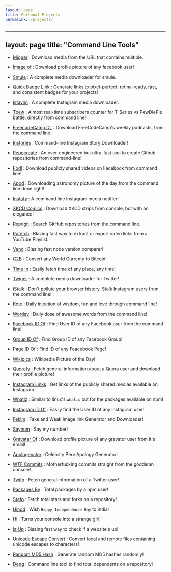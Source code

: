 ```yaml
---
layout: page
title: Personal Projects
permalink: /projects/
---
```

---
layout: page
title: "Command Line Tools"
---

- [Migger](https://github.com/CodeDotJS/migger)  : Download media from the URL that contains multiple.

- [Image of](https://github.com/CodeDotJS/image-of) : Download profile picture of any facebook user!

- [Smule](https://github.com/CodeDotJS/smule) : A complete media downloader for smule.

- [Quick Badge Link](https://github.com/CodeDotJS/quick-badge-link) : Generate links to pixel-perfect, retina-ready, fast, and consistent badges for your projects!

- [Istavim](https://github.com/CodeDotJS/instavim) :  A complete Instagram media downloader.

- [Tpew](https://github.com/CodeDotJS/tpew) : Almost real-time subscribers counter for T-Series vs PewDiePie battle, directly from command line!

- [FreecodeCamp DL](https://github.com/CodeDotJS/freecodecamp-podcast-dl) : Download FreeCodeCamp's weekly podcasts, from the command line.

- [Instories](https://github.com/CodeDotJS/instories) : Command-line Instagram Story Downloader!

- [Repocreate](https://github.com/CodeDotJS/repocreate) : An over-engineered but ultra-fast tool to create Github repositories from command-line!

- [Fbdl](https://github.com/CodeDotJS/fbdl) :  Download publicly shared videos on Facebook from command line!

- [Apod](https://github.com/CodeDotJS/apod-cli) : Downloading astronomy picture of the day from the command line done right!

- [Instafy](https://github.com/CodeDotJS/instafy) : A command line Instagram media notifier!

- [XKCD Comics](https://github.com/CodeDotJS/xkcd-comics) : Download XKCD strips from console, but with an elegance!

- [Repogit](https://github.com/CodeDotJS/repogit) : Search GitHub repositories from the command line.

- [Pufetch](https://github.com/CodeDotJS/pufetch) : Blazing fast way to extract or export video links from a YouTube Playlist.

- [Veno](https://github.com/CodeDotJS/veno) :  Blazing fast node version comparer!

- [C2B](https://github.com/CodeDotJS/c2b) : Convert any World Currenty to Bitcoin!

- [Time In](https://github.com/CodeDotJS/time-in) : Easily fetch time of any place, any time!

- [Twiger](https://github.com/CodeDotJS/twiger) : A complete media downloader for Twitter!

- [iStalk](https://github.com/CodeDotJS/istalk) : Don't pollute your browser history. Stalk Instagram users from the command line!

- [Kote](https://github.com/CodeDotJS/kote) : Daily injection of wisdom, fun and love through command line!

- [Worday](https://github.com/CodeDotJS/worday) : Daily dose of awesome words from the command line!

- [Facebook ID Of](https://github.com/CodeDotJS/facebook-id-of) : Find User ID of any Facebook user from the command line!

- [Group ID Of](https://github.com/CodeDotJS/group-id-of) : Find Group ID of any Facebook Group!

- [Page ID Of](https://github.com/CodeDotJS/page-id-of) : Find ID of any Feacebook Page!

- [Wikipics](https://github.com/CodeDotJS/wikipics) :  Wikipedia Picture of the Day!

- [Quorafy](https://github.com/CodeDotJS/quorafy) : Fetch general information about a Quora user and download their profile picture!

- [Instagram Links](https://github.com/CodeDotJS/Instagram-links) : Get links of the publicly shared medias available on Instagram.

- [Whatiz](https://github.com/CodeDotJS/whatiz-cli) : Similar to linux's `whatis` but for the packages available on npm!

- [Instagram ID Of](https://github.com/CodeDotJS/instagram-id-of) : Easily find the User ID of any Instagram user!

- [Fekim](https://github.com/CodeDotJS/fekim) : Fake and Weak Image link Generator and Downloader!

- [Saynum](https://github.com/CodeDotJS/saynum) : Say my number!

- [Gravatar Of](https://github.com/CodeDotJS/gravatar-of) : Download profile picture of any gravator user from it's email!

- [Apologenator](https://github.com/CodeDotJS/apologenator) : Celebrity Perv Apology Generator!

- [WTF Commits](https://github.com/CodeDotJS/wtfcommits) : Motherfucking commits straight from the goddamn console!

- [Twifo](https://github.com/CodeDotJS/twifo-cli) : Fetch general information of a Twitter user!

- [Packages By](https://github.com/CodeDotJS/packages-by-cli) : Total packages by a npm user!

- [Stafo](https://github.com/CodeDotJS/stafo-cli) :  Fetch total stars and forks on a repository!

- [Hindd](https://github.com/CodeDotJS/hindd) : Wish `Happy Independence Day` to India!

- [Hi](https://github.com/CodeDotJS/hii) : Turns your console into a strange girl!

- [Iz Up](https://github.com/CodeDotJS/iz-up) : Blazing fast way to check if a website's up!

- [Unicode Escape Convert](https://github.com/CodeDotJS/unicode-escape-convert) : Convert local and remote files containing unicode escapes to characters!

- [Random MD5 Hash](https://github.com/CodeDotJS/random-md5-hash) : Generate random MD5 hashes randomly!

- [Depg](https://github.com/CodeDotJS/depg) : Command line tool to find total dependents on a repository!
